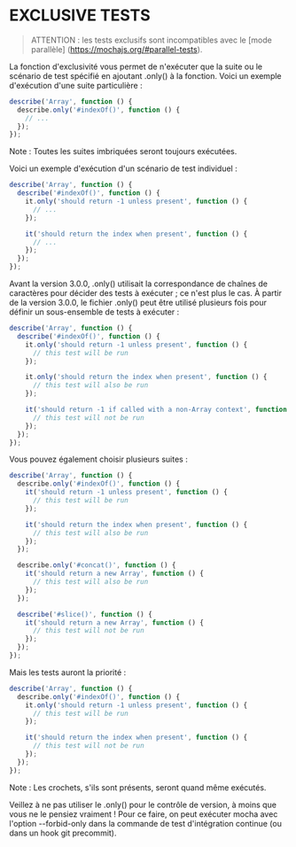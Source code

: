 # EXCLUSIVE TESTS

>ATTENTION : les tests exclusifs sont incompatibles avec le [mode parallèle] (https://mochajs.org/#parallel-tests).

La fonction d'exclusivité vous permet de n'exécuter que la suite ou le scénario de test spécifié en ajoutant .only() à la fonction. Voici un exemple d'exécution d'une suite particulière :

``` js
describe('Array', function () {
  describe.only('#indexOf()', function () {
    // ...
  });
});
```

Note : Toutes les suites imbriquées seront toujours exécutées.

Voici un exemple d'exécution d'un scénario de test individuel :

``` js
describe('Array', function () {
  describe('#indexOf()', function () {
    it.only('should return -1 unless present', function () {
      // ...
    });

    it('should return the index when present', function () {
      // ...
    });
  });
});
```

Avant la version 3.0.0, .only() utilisait la correspondance de chaînes de caractères pour décider des tests à exécuter ; ce n'est plus le cas. À partir de la version 3.0.0, le fichier .only() peut être utilisé plusieurs fois pour définir un sous-ensemble de tests à exécuter :

``` js
describe('Array', function () {
  describe('#indexOf()', function () {
    it.only('should return -1 unless present', function () {
      // this test will be run
    });

    it.only('should return the index when present', function () {
      // this test will also be run
    });

    it('should return -1 if called with a non-Array context', function () {
      // this test will not be run
    });
  });
});
```

Vous pouvez également choisir plusieurs suites :

``` js
describe('Array', function () {
  describe.only('#indexOf()', function () {
    it('should return -1 unless present', function () {
      // this test will be run
    });

    it('should return the index when present', function () {
      // this test will also be run
    });
  });

  describe.only('#concat()', function () {
    it('should return a new Array', function () {
      // this test will also be run
    });
  });

  describe('#slice()', function () {
    it('should return a new Array', function () {
      // this test will not be run
    });
  });
});
```

Mais les tests auront la priorité :

``` js
describe('Array', function () {
  describe.only('#indexOf()', function () {
    it.only('should return -1 unless present', function () {
      // this test will be run
    });

    it('should return the index when present', function () {
      // this test will not be run
    });
  });
});
```

Note : Les crochets, s'ils sont présents, seront quand même exécutés.

Veillez à ne pas utiliser le .only() pour le contrôle de version, à moins que vous ne le pensiez vraiment ! Pour ce faire, on peut exécuter mocha avec l'option --forbid-only dans la commande de test d'intégration continue (ou dans un hook git precommit).

